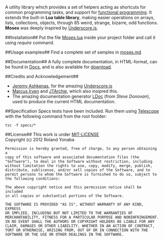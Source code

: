 ﻿A utility library which provides a set of helpers acting as shortcuts for common programming tasks,
and support for [functional programming](http://en.wikipedia.org/wiki/Functional_programming). It extends the built-in __Lua table library__, making easier operations on arrays, lists, 
collections, objects, through 85 weird, strange, bizarre, odd functions.<br/>
__Moses__ was deeply inspired by [Underscore.js](http://documentcloud.github.com/underscore/).

##Installation##
Put the file [Moses.lua](https://github.com/Yonaba/Moses/blob/master/Moses.lua) inside your project folder and call it using *require* command.

##Usage examples##
Find a complete set of samples in [moses.md](https://github.com/Yonaba/Moses/blob/master/docs/moses.md)
  
##Documentation##
A fully complete documentation, in HTML-format, can be found in [Docs](https://github.com/Yonaba/Moses/blob/master/docs), and is also available for [download](http://github.com/Yonaba/Moses/downloads). <br/>

##Credits and Acknowledgement##
* [Jeremy Ashkenas](https://github.com/jashkenas), for the amazing [Underscore.js](http://documentcloud.github.com/underscore/)
* [Marcus Irven](http://mirven.github.com/underscore.lua/) and [JTArchie](https://github.com/jtarchie/underscore-lua), which also insipred this.
* The amazing documentation generator [LDoc](https://github.com/stevedonovan/ldoc/) (from *Steve Donovan*), used to produce the current HTML documentation.

##Specification
Specs tests have been included. Run them using [Telescope](https://github.com/norman/telescope) with the following command from the root foolder:

```
tsc -f specs/*
```

##License##
This work is under [MIT-LICENSE](http://www.opensource.org/licenses/mit-license.php)<br/>
Copyright (c) 2012 Roland Yonaba

    Permission is hereby granted, free of charge, to any person obtaining a
    copy of this software and associated documentation files (the
    "Software"), to deal in the Software without restriction, including
    without limitation the rights to use, copy, modify, merge, publish,
    distribute, sublicense, and/or sell copies of the Software, and to
    permit persons to whom the Software is furnished to do so, subject to
    the following conditions:

    The above copyright notice and this permission notice shall be included
    in all copies or substantial portions of the Software.

    THE SOFTWARE IS PROVIDED "AS IS", WITHOUT WARRANTY OF ANY KIND, EXPRESS
    OR IMPLIED, INCLUDING BUT NOT LIMITED TO THE WARRANTIES OF
    MERCHANTABILITY, FITNESS FOR A PARTICULAR PURPOSE AND NONINFRINGEMENT.
    IN NO EVENT SHALL THE AUTHORS OR COPYRIGHT HOLDERS BE LIABLE FOR ANY
    CLAIM, DAMAGES OR OTHER LIABILITY, WHETHER IN AN ACTION OF CONTRACT,
    TORT OR OTHERWISE, ARISING FROM, OUT OF OR IN CONNECTION WITH THE
    SOFTWARE OR THE USE OR OTHER DEALINGS IN THE SOFTWARE.
